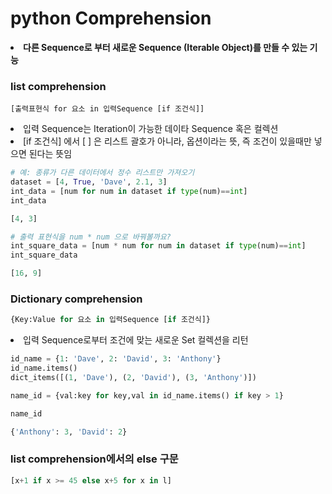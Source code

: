# python Comprehension

<li><strong>다른 Sequence로 부터 새로운 Sequence (Iterable Object)를 만들 수 있는 기능</strong></li>

### list comprehension
```box
[출력표현식 for 요소 in 입력Sequence [if 조건식]]
```
<li>입력 Sequence는 Iteration이 가능한 데이타 Sequence 혹은 컬렉션
<li>[if 조건식] 에서 [ ] 은 리스트 괄호가 아니라, 옵션이라는 뜻, 즉 조건이 있을때만 넣으면 된다는 뜻임


```python
# 예: 종류가 다른 데이터에서 정수 리스트만 가져오기
dataset = [4, True, 'Dave', 2.1, 3]
int_data = [num for num in dataset if type(num)==int]
int_data
```
```python
[4, 3]
```

```python
# 출력 표현식을 num * num 으로 바꿔볼까요?
int_square_data = [num * num for num in dataset if type(num)==int]
int_square_data
```
```python
[16, 9]
```

### Dictionary comprehension
```python
{Key:Value for 요소 in 입력Sequence [if 조건식]}
```
<li>입력 Sequence로부터 조건에 맞는 새로운 Set 컬렉션을 리턴

```python
id_name = {1: 'Dave', 2: 'David', 3: 'Anthony'}
id_name.items()
dict_items([(1, 'Dave'), (2, 'David'), (3, 'Anthony')])

name_id = {val:key for key,val in id_name.items() if key > 1}

name_id
```
```python
{'Anthony': 3, 'David': 2}
```


### list comprehension에서의 else 구문
```python
[x+1 if x >= 45 else x+5 for x in l]
```